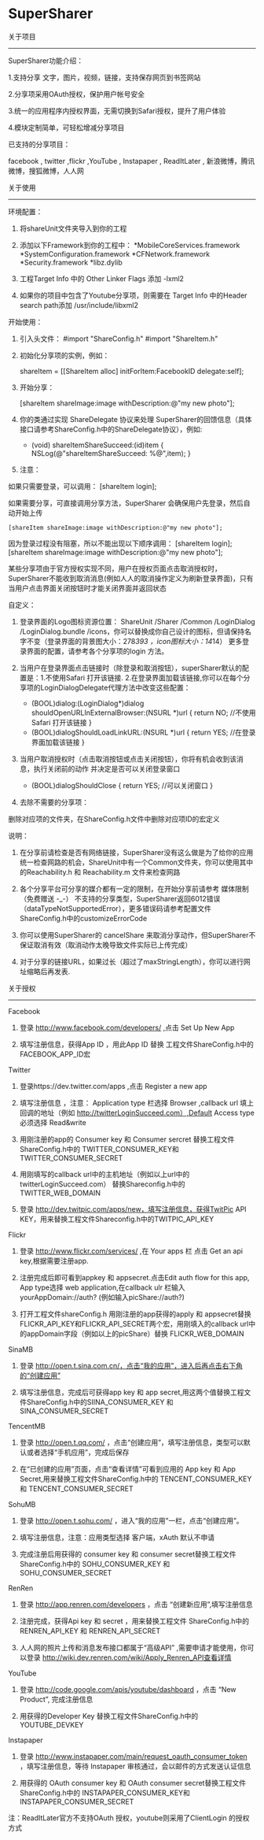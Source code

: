 SuperSharer
===========

关于项目
*********************************************************************************************************************

SuperSharer功能介绍：

1.支持分享 文字，图片，视频，链接，支持保存网页到书签网站

2.分享项采用OAuth授权，保护用户帐号安全

3.统一的应用程序内授权界面，无需切换到Safari授权，提升了用户体验

4.模块定制简单，可轻松增减分享项目

已支持的分享项目：

facebook , twitter ,flickr ,YouTube , Instapaper , ReadItLater , 新浪微博，腾讯微博，搜狐微博，人人网 


关于使用
*********************************************************************************************************************

环境配置：

1. 将shareUnit文件夹导入到你的工程

2. 添加以下Framework到你的工程中：
*MobileCoreServices.framework
*SystemConfiguration.framework
*CFNetwork.framework
*Security.framework
*libz.dylib
							
3. 工程Target Info 中的 Other Linker Flags 添加 -lxml2
							
4. 如果你的项目中包含了Youtube分享项，则需要在 Target Info 中的Header search path添加 /usr/include/libxml2


开始使用：

1. 引入头文件：
#import "ShareConfig.h"
#import "ShareItem.h"

2. 初始化分享项的实例，例如：

	shareItem  = [[ShareItem alloc] initForItem:FacebookID delegate:self];

3. 开始分享：

	[shareItem shareImage:image withDescription:@"my new photo"];

4. 你的类通过实现 ShareDelegate 协议来处理 SuperSharer的回馈信息（具体接口请参考ShareConfig.h中的ShareDelegate协议），例如:

	- (void) shareItemShareSucceed:(id)item
	{
		NSLog(@"shareItemShareSucceed: %@",item);
	}

5. 注意：

如果只需要登录，可以调用：
	[shareItem login];

如果需要分享，可直接调用分享方法，SuperSharer 会确保用户先登录，然后自动开始上传 

	[shareItem shareImage:image withDescription:@"my new photo"];

因为登录过程没有阻塞，所以不能出现以下顺序调用：
	[shareItem login];
	[shareItem shareImage:image withDescription:@"my new photo"];

某些分享项由于官方授权实现不同，用户在授权页面点击取消授权时，SuperSharer不能收到取消消息(例如人人的取消操作定义为刷新登录界面)，只有当用户点击界面关闭按钮时才能关闭界面并返回状态


自定义：

1. 登录界面的Logo图标资源位置： ShareUnit /Sharer /Common /LoginDialog /LoginDialog.bundle /icons，你可以替换成你自己设计的图标，但请保持名字不变（登录界面的背景图大小：278*393 ，icon图标大小：14*14） 更多登录界面的配置，请参考各个分享项的login 方法。

2. 当用户在登录界面点击链接时（除登录和取消按钮），superSharer默认的配置是：1.不使用Safari 打开该链接. 2.在登录界面加载该链接,你可以在每个分享项的LoginDialogDelegate代理方法中改变这些配置：

	- (BOOL)dialog:(LoginDialog*)dialog shouldOpenURLInExternalBrowser:(NSURL *)url
	{
		return NO;  //不使用Safari 打开该链接
	}
	- (BOOL)dialogShouldLoadLinkURL:(NSURL *)url
	{
		return YES; //在登录界面加载该链接
	}

3. 当用户取消授权时（点击取消按钮或点击关闭按钮），你将有机会收到该消息，执行关闭前的动作 并决定是否可以关闭登录窗口

	- (BOOL)dialogShouldClose
	{
		return YES;  //可以关闭窗口
	}

4. 去除不需要的分享项：
 
删除对应项的文件夹，在ShareConfig.h文件中删除对应项ID的宏定义

说明：

1. 在分享前请检查是否有网络链接，SuperSharer没有这么做是为了给你的应用统一检查网路的机会，ShareUnit中有一个Common文件夹，你可以使用其中的Reachability.h 和 Reachability.m 文件来检查网路


2. 各个分享平台可分享的媒介都有一定的限制，在开始分享前请参考 媒体限制（免费赠送 -_-）
不支持的分享类型，SuperSharer返回6012错误（dataTypeNotSupportedError），更多错误码请参考配置文件ShareConfig.h中的customizeErrorCode

3. 你可以使用SuperSharer的 cancelShare 来取消分享动作，但SuperSharer不保证取消有效（取消动作太晚导致文件实际已上传完成）

4. 对于分享的链接URL，如果过长（超过了maxStringLength），你可以进行网址缩略后再发表.


关于授权
********************************************************************************************************************

Facebook 

1. 登录 http://www.facebook.com/developers/  ,点击  Set Up New App

2. 填写注册信息，获得App ID ，用此App ID 替换 工程文件ShareConfig.h中的FACEBOOK_APP_ID宏



Twitter

1. 登录https://dev.twitter.com/apps ,点击 Register a new app

2. 填写注册信息 ，注意：
Application type 栏选择 Browser ,callback url 填上回调的地址（例如 http://twitterLoginSucceed.com）,Default Access type必须选择 Read&write

3. 用刚注册的app的 Consumer key 和 Consumer sercret 替换工程文件ShareConfig.h中的 TWITTER_CONSUMER_KEY和TWITTER_CONSUMER_SECRET

4. 用刚填写的callback url中的主机地址（例如以上url中的twitterLoginSucceed.com）  替换Shareconfig.h中的TWITTER_WEB_DOMAIN

5. 登录 http://dev.twitpic.com/apps/new，填写注册信息，获得TwitPic API KEY，用来替换工程文件Shareconfig.h中的TWITPIC_API_KEY



Flickr 

1. 登录 http://www.flickr.com/services/ ,在 Your apps 栏 点击 Get an api key,根据需要注册app.

2. 注册完成后即可看到appkey 和 appsecret.点击Edit auth flow for this app, App type选择 web application,在callback ulr 栏输入yourAppDomain://auth? (例如输入picShare://auth?) 

3. 打开工程文件shareConfig.h
用刚注册的app获得的apply 和 appsecret替换FLICKR_API_KEY和FLICKR_API_SECRET两个宏，用刚填入的callback url中的appDomain字段（例如以上的picShare）替换 FLICKR_WEB_DOMAIN



SinaMB

1. 登录 http://open.t.sina.com.cn/，点击“我的应用”，进入后再点击右下角的“创建应用”

2. 填写注册信息，完成后可获得app key  和 app secret,用这两个值替换工程文件ShareConfig.h中的SIINA_CONSUMER_KEY 和 SINA_CONSUMER_SECRET



TencentMB

1. 登录 http://open.t.qq.com/ ，点击“创建应用”，填写注册信息，类型可以默认或者选择“手机应用”，完成后保存

2. 在“已创建的应用”页面，点击“查看详情”可看到应用的 App key 和 App Secret,用来替换工程文件ShareConfig.h中的 TENCENT_CONSUMER_KEY 和 TENCENT_CONSUMER_SECRET



SohuMB

1. 登录 http://open.t.sohu.com/ ，进入“我的应用”一栏，点击“创建应用”。

2. 填写注册信息，注意：应用类型选择 客户端，xAuth 默认不申请

3. 完成注册后用获得的 consumer key 和 consumer secret替换工程文件 ShareConfig.h中的 SOHU_CONSUMER_KEY 和 SOHU_CONSUMER_SECRET



RenRen

1. 登录 http://app.renren.com/developers ，点击 “创建新应用”,填写注册信息

2. 注册完成，获得Api key 和 secret ，用来替换工程文件 ShareConfig.h中的 RENREN_API_KEY 和 RENREN_API_SECRET

3. 人人网的照片上传和消息发布接口都属于“高级API” ,需要申请才能使用，你可以登录 http://wiki.dev.renren.com/wiki/Apply_Renren_API查看详情


YouTube

1. 登录 http://code.google.com/apis/youtube/dashboard ，点击 “New Product”, 完成注册信息

2. 用获得的Developer Key 替换工程文件ShareConfig.h中的 YOUTUBE_DEVKEY



Instapaper

1. 登录 http://www.instapaper.com/main/request_oauth_consumer_token ，填写注册信息，等待 Instapaper 审核通过，会以邮件的方式发送认证信息

2. 用获得的 OAuth consumer key 和 OAuth consumer secret替换工程文件 ShareConfig.h中的 INSTAPAPER_CONSUMER_KEY和 INSTAPAPER_CONSUMER_SECRET


注：ReadItLater官方不支持OAuth 授权，youtube则采用了ClientLogin 的授权方式

